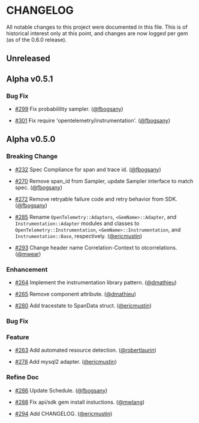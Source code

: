 # CHANGELOG

All notable changes to this project were documented in this file. This is of historical interest only at this point, and changes are now logged per gem (as of the 0.6.0 release).

## Unreleased

## Alpha v0.5.1

### Bug Fix

* [#299](https://github.com/open-telemetry/opentelemetry-ruby/pull/299) Fix probabilility sampler. ([@fbogsany](https://github.com/fbogsany))

* [#301](https://github.com/open-telemetry/opentelemetry-ruby/pull/301) Fix require 'opentelemetry/instrumentation'. ([@fbogsany](https://github.com/fbogsany))

## Alpha v0.5.0

### Breaking Change

* [#232](https://github.com/open-telemetry/opentelemetry-ruby/issues/232) Spec Compliance for span and trace id. ([@fbogsany](https://github.com/fbogsany))

* [#270](https://github.com/open-telemetry/opentelemetry-ruby/pull/270) Remove span_id from Sampler, update Sampler interface to match spec. ([@fbogsany](https://github.com/fbogsany))

* [#272](https://github.com/open-telemetry/opentelemetry-ruby/pull/272) Remove retryable failure code and retry behavior from SDK. ([@fbogsany](https://github.com/fbogsany))

* [#285](https://github.com/open-telemetry/opentelemetry-ruby/pull/285) Rename `OpenTelemetry::Adapters`, `<GemName>::Adapter`, and `Instrumentation::Adapter` modules and classes to `OpenTelemetry::Instrumentation`, `<GemName>::Instrumentation`, and `Instrumentation::Base`, respectively. ([@ericmustin](https://github.com/ericmustin))

* [#293](https://github.com/open-telemetry/opentelemetry-ruby/pull/293) Change header name Correlation-Context to otcorrelations. ([@mwear](https://github.com/mwear))

### Enhancement

* [#264](https://github.com/open-telemetry/opentelemetry-ruby/pull/264) Implement the instrumentation library pattern. ([@dmathieu](https://github.com/dmathieu))

* [#265](https://github.com/open-telemetry/opentelemetry-ruby/pull/265) Remove component attribute. ([@dmathieu](https://github.com/dmathieu))

* [#280](https://github.com/open-telemetry/opentelemetry-ruby/pull/280) Add tracestate to SpanData struct. ([@ericmustin](https://github.com/ericmustin))

### Bug Fix

### Feature

* [#263](https://github.com/open-telemetry/opentelemetry-ruby/pull/263) Add automated resource detection. ([@robertlaurin](https://github.com/robertlaurin))

* [#278](https://github.com/open-telemetry/opentelemetry-ruby/pull/278) Add mysql2 adapter. ([@ericmustin](https://github.com/ericmustin))

### Refine Doc

* [#286](https://github.com/open-telemetry/opentelemetry-ruby/pull/286) Update Schedule. ([@fbogsany](https://github.com/fbogsany))

* [#288](https://github.com/open-telemetry/opentelemetry-ruby/pull/288) Fix api/sdk gem install instuctions. ([@mwlang](https://github.com/mwlang))

* [#294](https://github.com/open-telemetry/opentelemetry-ruby/pull/294) Add CHANGELOG. ([@ericmustin](https://github.com/ericmustin))
